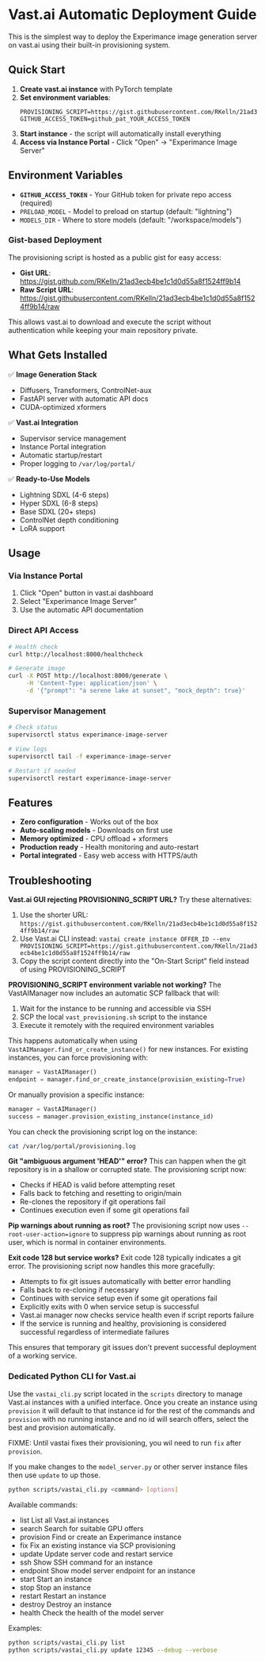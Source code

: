 # Vast.ai Automatic Deployment Guide

This is the simplest way to deploy the Experimance image generation server on vast.ai using their built-in provisioning system.

## Quick Start

1. **Create vast.ai instance** with PyTorch template
2. **Set environment variables**:
   ```
   PROVISIONING_SCRIPT=https://gist.githubusercontent.com/RKelln/21ad3ecb4be1c1d0d55a8f1524ff9b14/raw
   GITHUB_ACCESS_TOKEN=github_pat_YOUR_ACCESS_TOKEN
   ```
3. **Start instance** - the script will automatically install everything
4. **Access via Instance Portal** - Click "Open" → "Experimance Image Server"

## Environment Variables

- **`GITHUB_ACCESS_TOKEN`** - Your GitHub token for private repo access (required)
- `PRELOAD_MODEL` - Model to preload on startup (default: "lightning")
- `MODELS_DIR` - Where to store models (default: "/workspace/models")

### Gist-based Deployment

The provisioning script is hosted as a public gist for easy access:
- **Gist URL**: https://gist.github.com/RKelln/21ad3ecb4be1c1d0d55a8f1524ff9b14
- **Raw Script URL**: https://gist.githubusercontent.com/RKelln/21ad3ecb4be1c1d0d55a8f1524ff9b14/raw

This allows vast.ai to download and execute the script without authentication while keeping your main repository private.

## What Gets Installed

✅ **Image Generation Stack**
- Diffusers, Transformers, ControlNet-aux
- FastAPI server with automatic API docs
- CUDA-optimized xformers

✅ **Vast.ai Integration**
- Supervisor service management
- Instance Portal integration
- Automatic startup/restart
- Proper logging to `/var/log/portal/`

✅ **Ready-to-Use Models**
- Lightning SDXL (4-6 steps)
- Hyper SDXL (6-8 steps) 
- Base SDXL (20+ steps)
- ControlNet depth conditioning
- LoRA support

## Usage

### Via Instance Portal
1. Click "Open" button in vast.ai dashboard
2. Select "Experimance Image Server"
3. Use the automatic API documentation

### Direct API Access
```bash
# Health check
curl http://localhost:8000/healthcheck

# Generate image
curl -X POST http://localhost:8000/generate \
     -H 'Content-Type: application/json' \
     -d '{"prompt": "a serene lake at sunset", "mock_depth": true}'
```

### Supervisor Management
```bash
# Check status
supervisorctl status experimance-image-server

# View logs
supervisorctl tail -f experimance-image-server

# Restart if needed
supervisorctl restart experimance-image-server
```

## Features

- **Zero configuration** - Works out of the box
- **Auto-scaling models** - Downloads on first use
- **Memory optimized** - CPU offload + xformers
- **Production ready** - Health monitoring and auto-restart
- **Portal integrated** - Easy web access with HTTPS/auth

## Troubleshooting

**Vast.ai GUI rejecting PROVISIONING_SCRIPT URL?**
Try these alternatives:
1. Use the shorter URL: `https://gist.githubusercontent.com/RKelln/21ad3ecb4be1c1d0d55a8f1524ff9b14/raw`
2. Use Vast.ai CLI instead: `vastai create instance OFFER_ID --env PROVISIONING_SCRIPT=https://gist.githubusercontent.com/RKelln/21ad3ecb4be1c1d0d55a8f1524ff9b14/raw`
3. Copy the script content directly into the "On-Start Script" field instead of using PROVISIONING_SCRIPT

**PROVISIONING_SCRIPT environment variable not working?**
The VastAIManager now includes an automatic SCP fallback that will:
1. Wait for the instance to be running and accessible via SSH
2. SCP the local `vast_provisioning.sh` script to the instance
3. Execute it remotely with the required environment variables

This happens automatically when using `VastAIManager.find_or_create_instance()` for new instances. For existing instances, you can force provisioning with:
```python
manager = VastAIManager()
endpoint = manager.find_or_create_instance(provision_existing=True)
```

Or manually provision a specific instance:
```python
manager = VastAIManager()
success = manager.provision_existing_instance(instance_id)
```

You can check the provisioning script log on the instance:
```bash
cat /var/log/portal/provisioning.log
```


**Git "ambiguous argument 'HEAD'" error?**
This can happen when the git repository is in a shallow or corrupted state. The provisioning script now:
- Checks if HEAD is valid before attempting reset
- Falls back to fetching and resetting to origin/main
- Re-clones the repository if git operations fail
- Continues execution even if some git operations fail

**Pip warnings about running as root?**
The provisioning script now uses `--root-user-action=ignore` to suppress pip warnings about running as root user, which is normal in container environments.

**Exit code 128 but service works?**
Exit code 128 typically indicates a git error. The provisioning script now handles this more gracefully:
- Attempts to fix git issues automatically with better error handling
- Falls back to re-cloning if necessary  
- Continues with service setup even if some git operations fail
- Explicitly exits with 0 when service setup is successful
- Vast.ai manager now checks service health even if script reports failure
- If the service is running and healthy, provisioning is considered successful regardless of intermediate failures

This ensures that temporary git issues don't prevent successful deployment of a working service.

### Dedicated Python CLI for Vast.ai

Use the `vastai_cli.py` script located in the `scripts` directory to manage Vast.ai instances with a unified interface.
Once you create an instance using `provision` it will default to that instance id for the rest of the commands 
and `provision` with no running instance and no id will search offers, select the best and provision automatically.

FIXME: Until vastai fixes their provisioning, you wil need to run `fix` after `provision`.

If you make changes to the `model_server.py` or other server instance files then use `update` to up those.

```bash
python scripts/vastai_cli.py <command> [options]
```

Available commands:
- list           List all Vast.ai instances
- search         Search for suitable GPU offers
- provision      Find or create an Experimance instance
- fix            Fix an existing instance via SCP provisioning
- update         Update server code and restart service
- ssh            Show SSH command for an instance
- endpoint       Show model server endpoint for an instance
- start          Start an instance
- stop           Stop an instance
- restart        Restart an instance
- destroy        Destroy an instance
- health         Check the health of the model server

Examples:
```bash
python scripts/vastai_cli.py list
python scripts/vastai_cli.py update 12345 --debug --verbose
```

